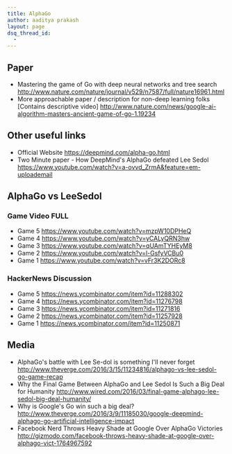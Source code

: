 ```yaml
---
title: AlphaGo
author: aaditya prakash
layout: page
dsq_thread_id:
  - 
---
```


## Paper 
 * Mastering the game of Go with deep neural networks and tree search <http://www.nature.com/nature/journal/v529/n7587/full/nature16961.html>
 * More approachable paper / description for non-deep learning folks [Contains descriptive video] <http://www.nature.com/news/google-ai-algorithm-masters-ancient-game-of-go-1.19234>

## Other useful links

 * Official Website  <https://deepmind.com/alpha-go.html>
 * Two Minute paper - How DeepMind's AlphaGo defeated Lee Sedol <https://www.youtube.com/watch?v=a-ovvd_ZrmA&feature=em-uploademail>

## AlphaGo vs LeeSedol

### Game Video FULL

  * Game 5 <https://www.youtube.com/watch?v=mzpW10DPHeQ>
  * Game 4 <https://www.youtube.com/watch?v=yCALyQRN3hw> 
  * Game 3 <https://www.youtube.com/watch?v=qUAmTYHEyM8>
  * Game 2 <https://www.youtube.com/watch?v=l-GsfyVCBu0>
  * Game 1 <https://www.youtube.com/watch?v=vFr3K2DORc8>

### HackerNews Discussion 

  * Game 5 <https://news.ycombinator.com/item?id=11288302> 
  * Game 4 <https://news.ycombinator.com/item?id=11276798>
  * Game 3 <https://news.ycombinator.com/item?id=11271816>
  * Game 2 <https://news.ycombinator.com/item?id=11257928>
  * Game 1 <https://news.ycombinator.com/item?id=11250871>


## Media
 * AlphaGo's battle with Lee Se-dol is something I'll never forget <http://www.theverge.com/2016/3/15/11234816/alphago-vs-lee-sedol-go-game-recap>
 * Why the Final Game Between AlphaGo and Lee Sedol Is Such a Big Deal for Humanity <http://www.wired.com/2016/03/final-game-alphago-lee-sedol-big-deal-humanity/>
 * Why is Google's Go win such a big deal? <http://www.theverge.com/2016/3/9/11185030/google-deepmind-alphago-go-artificial-intelligence-impact>
 * Facebook Nerd Throws Heavy Shade at Google Over AlphaGo Victories <http://gizmodo.com/facebook-throws-heavy-shade-at-google-over-alphago-vict-1764967592>
